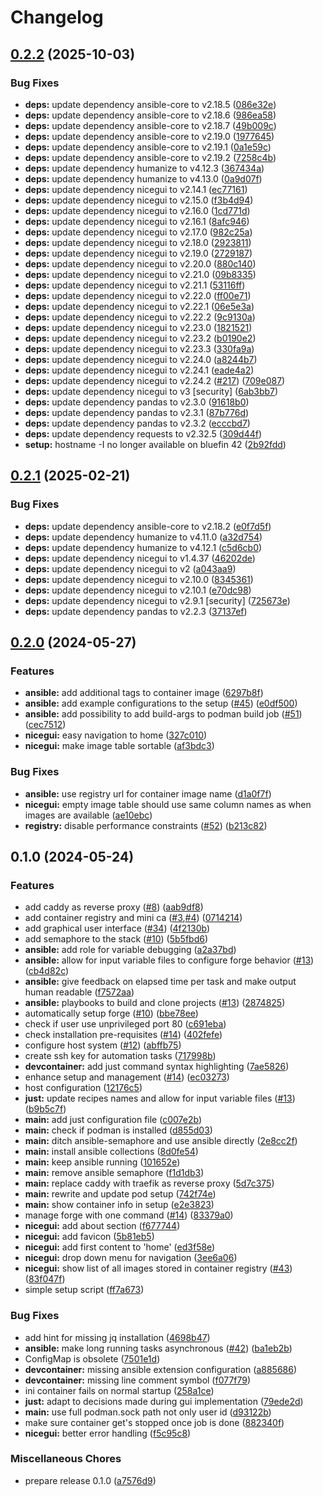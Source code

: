 # Changelog

## [0.2.2](https://github.com/ublue-os/forge/compare/v0.2.1...v0.2.2) (2025-10-03)


### Bug Fixes

* **deps:** update dependency ansible-core to v2.18.5 ([086e32e](https://github.com/ublue-os/forge/commit/086e32ed263a6a353123c40b6b70b8bc5ef825b9))
* **deps:** update dependency ansible-core to v2.18.6 ([986ea58](https://github.com/ublue-os/forge/commit/986ea586ce49ba2e70eafb2737d61ab42538beda))
* **deps:** update dependency ansible-core to v2.18.7 ([49b009c](https://github.com/ublue-os/forge/commit/49b009c1e03718ac945b02a08a53cbfc87232cc8))
* **deps:** update dependency ansible-core to v2.19.0 ([1977645](https://github.com/ublue-os/forge/commit/19776453f8bd5188c4695d98e2090342f7df1261))
* **deps:** update dependency ansible-core to v2.19.1 ([0a1e59c](https://github.com/ublue-os/forge/commit/0a1e59cde28f959f1d9b9e9d040e9c0330fe6a29))
* **deps:** update dependency ansible-core to v2.19.2 ([7258c4b](https://github.com/ublue-os/forge/commit/7258c4b2dfb9ee56550a4dc6077819135dc3844b))
* **deps:** update dependency humanize to v4.12.3 ([367434a](https://github.com/ublue-os/forge/commit/367434a316d5876b5b07cba9ff64fad1e434b76c))
* **deps:** update dependency humanize to v4.13.0 ([0a9d07f](https://github.com/ublue-os/forge/commit/0a9d07f9ab47a3b50548ec12bd5987f6f2060c0a))
* **deps:** update dependency nicegui to v2.14.1 ([ec77161](https://github.com/ublue-os/forge/commit/ec771611336a7d53e1ba448ec3b3e457d4c87514))
* **deps:** update dependency nicegui to v2.15.0 ([f3b4d94](https://github.com/ublue-os/forge/commit/f3b4d94879b258d28f6bb757854bb381490900f8))
* **deps:** update dependency nicegui to v2.16.0 ([1cd771d](https://github.com/ublue-os/forge/commit/1cd771d7ce30e65d38fe56965c830f2d44536d7a))
* **deps:** update dependency nicegui to v2.16.1 ([8afc946](https://github.com/ublue-os/forge/commit/8afc946db77e2d6e63a711777b73e5b12c6d1ab9))
* **deps:** update dependency nicegui to v2.17.0 ([982c25a](https://github.com/ublue-os/forge/commit/982c25a0f5f299bb571bae6819773bb3e4c816aa))
* **deps:** update dependency nicegui to v2.18.0 ([2923811](https://github.com/ublue-os/forge/commit/29238117422bf49af7affa131f25d27edede8a0d))
* **deps:** update dependency nicegui to v2.19.0 ([2729187](https://github.com/ublue-os/forge/commit/2729187e209c5da9fa285cb242a3cbe1ec11521f))
* **deps:** update dependency nicegui to v2.20.0 ([880c140](https://github.com/ublue-os/forge/commit/880c1408f239c95898bc5e511487c3e77c4e777f))
* **deps:** update dependency nicegui to v2.21.0 ([09b8335](https://github.com/ublue-os/forge/commit/09b83359d6fbe61ae724b3869d8d596149c877be))
* **deps:** update dependency nicegui to v2.21.1 ([53116ff](https://github.com/ublue-os/forge/commit/53116ffd525d9edb6daaf1151a2ce49377085d63))
* **deps:** update dependency nicegui to v2.22.0 ([ff00e71](https://github.com/ublue-os/forge/commit/ff00e7129a3223231ffed22cfc9798e4ab0332b8))
* **deps:** update dependency nicegui to v2.22.1 ([06e5e3a](https://github.com/ublue-os/forge/commit/06e5e3a64b39d347a54f3e9389324d08e00d25ef))
* **deps:** update dependency nicegui to v2.22.2 ([9c9130a](https://github.com/ublue-os/forge/commit/9c9130a62e9eb6075e001174a2f144a149a268c4))
* **deps:** update dependency nicegui to v2.23.0 ([1821521](https://github.com/ublue-os/forge/commit/18215214b252e657d642070350287a6de20f9b81))
* **deps:** update dependency nicegui to v2.23.2 ([b0190e2](https://github.com/ublue-os/forge/commit/b0190e235d41d02f693c249c03668fb1076fb44b))
* **deps:** update dependency nicegui to v2.23.3 ([330fa9a](https://github.com/ublue-os/forge/commit/330fa9ad027d816bb0ed21154960f89c1a9d9f1f))
* **deps:** update dependency nicegui to v2.24.0 ([a8244b7](https://github.com/ublue-os/forge/commit/a8244b7643b79b343cb42a10354e21c248c565bb))
* **deps:** update dependency nicegui to v2.24.1 ([eade4a2](https://github.com/ublue-os/forge/commit/eade4a2c17626e9ddcd4a842131186f4dee4ed20))
* **deps:** update dependency nicegui to v2.24.2 ([#217](https://github.com/ublue-os/forge/issues/217)) ([709e087](https://github.com/ublue-os/forge/commit/709e0879a2759ad6c9037e44f23a6b6437dfe056))
* **deps:** update dependency nicegui to v3 [security] ([6ab3bb7](https://github.com/ublue-os/forge/commit/6ab3bb7eff84867cf54d8a9afde513604591bf86))
* **deps:** update dependency pandas to v2.3.0 ([91618b0](https://github.com/ublue-os/forge/commit/91618b00679cb0ac049a61a1002564ab77bdfc15))
* **deps:** update dependency pandas to v2.3.1 ([87b776d](https://github.com/ublue-os/forge/commit/87b776d48d934882e60e33039dcb254abf181dde))
* **deps:** update dependency pandas to v2.3.2 ([ecccbd7](https://github.com/ublue-os/forge/commit/ecccbd7480d8cd828446f48895a7793cbdf2c33f))
* **deps:** update dependency requests to v2.32.5 ([309d44f](https://github.com/ublue-os/forge/commit/309d44f2a5dcf8f3e9d4a9ce80c761cf4ab8280b))
* **setup:** hostname -I no longer available on bluefin 42 ([2b92fdd](https://github.com/ublue-os/forge/commit/2b92fdd1ad3db78d9a61e4fa482fc99c6e41ff7c))

## [0.2.1](https://github.com/ublue-os/forge/compare/v0.2.0...v0.2.1) (2025-02-21)


### Bug Fixes

* **deps:** update dependency ansible-core to v2.18.2 ([e0f7d5f](https://github.com/ublue-os/forge/commit/e0f7d5fe43db8c0ac8e473232e884cdca75cd3e3))
* **deps:** update dependency humanize to v4.11.0 ([a32d754](https://github.com/ublue-os/forge/commit/a32d754c70c74c3193c09cde97ba34b6553c6903))
* **deps:** update dependency humanize to v4.12.1 ([c5d6cb0](https://github.com/ublue-os/forge/commit/c5d6cb072542cc9632e5d4b934b0c084224b3aca))
* **deps:** update dependency nicegui to v1.4.37 ([46202de](https://github.com/ublue-os/forge/commit/46202de6ba15671a6b3ae0c0bedf1199a496b9a6))
* **deps:** update dependency nicegui to v2 ([a043aa9](https://github.com/ublue-os/forge/commit/a043aa9ecc1e9a0bd645427a31e766f2611e0547))
* **deps:** update dependency nicegui to v2.10.0 ([8345361](https://github.com/ublue-os/forge/commit/8345361fccc43a1362005b32359c816e3fa33506))
* **deps:** update dependency nicegui to v2.10.1 ([e70dc98](https://github.com/ublue-os/forge/commit/e70dc983a8cb437824007e69e22ae2aa15b7562d))
* **deps:** update dependency nicegui to v2.9.1 [security] ([725673e](https://github.com/ublue-os/forge/commit/725673e5e7901778ad2154e5991c31b0616effbd))
* **deps:** update dependency pandas to v2.2.3 ([37137ef](https://github.com/ublue-os/forge/commit/37137ef32bdebcaa3dcedcc1ce7aecb0bba32f19))

## [0.2.0](https://github.com/ublue-os/forge/compare/v0.1.0...v0.2.0) (2024-05-27)


### Features

* **ansible:** add additional tags to container image ([6297b8f](https://github.com/ublue-os/forge/commit/6297b8f951eaa597d2499116a1f4ab0c0ff0fa8c))
* **ansible:** add example configurations to the setup ([#45](https://github.com/ublue-os/forge/issues/45)) ([e0df500](https://github.com/ublue-os/forge/commit/e0df50076e6067ad65588a7bfe77818470b495c6))
* **ansible:** add possibility to add build-args to podman build job ([#51](https://github.com/ublue-os/forge/issues/51)) ([cec7512](https://github.com/ublue-os/forge/commit/cec7512c570dd100d87b079c350440207abafde9))
* **nicegui:** easy navigation to home ([327c010](https://github.com/ublue-os/forge/commit/327c010ddddc62dfb7873adfe0b36d14ed567e2e))
* **nicegui:** make image table sortable ([af3bdc3](https://github.com/ublue-os/forge/commit/af3bdc37fb4d8b65043981257e942dfd8ba6651d))


### Bug Fixes

* **ansible:** use registry url for container image name ([d1a0f7f](https://github.com/ublue-os/forge/commit/d1a0f7fff2be3854a9b6765dea77eedb529f42a3))
* **nicegui:** empty image table should use same column names as when images are available ([ae10ebc](https://github.com/ublue-os/forge/commit/ae10ebc4acdf8e9bfab792cb2dbcaa22257c00d1))
* **registry:** disable performance constraints ([#52](https://github.com/ublue-os/forge/issues/52)) ([b213c82](https://github.com/ublue-os/forge/commit/b213c826cf224b5a21d45dcf3c0b5ef526f22ecd))

## 0.1.0 (2024-05-24)


### Features

* add caddy as reverse proxy ([#8](https://github.com/ublue-os/forge/issues/8)) ([aab9df8](https://github.com/ublue-os/forge/commit/aab9df8e0417f7b76435dba63398f095f2c08545))
* add container registry and mini ca ([#3](https://github.com/ublue-os/forge/issues/3),[#4](https://github.com/ublue-os/forge/issues/4)) ([0714214](https://github.com/ublue-os/forge/commit/07142142477372db49d1e30bc2e808a8a22c3af1))
* add graphical user interface ([#34](https://github.com/ublue-os/forge/issues/34)) ([4f2130b](https://github.com/ublue-os/forge/commit/4f2130bcce9eea6e9ce12ac16f34eed376f7f471))
* add semaphore to the stack ([#10](https://github.com/ublue-os/forge/issues/10)) ([5b5fbd6](https://github.com/ublue-os/forge/commit/5b5fbd6a5644198b7ab553a10d144b3f4c9197db))
* **ansible:** add role for variable debugging ([a2a37bd](https://github.com/ublue-os/forge/commit/a2a37bd54c059a2cfd88b068e5c68f3989027289))
* **ansible:** allow for input variable files to configure forge behavior ([#13](https://github.com/ublue-os/forge/issues/13)) ([cb4d82c](https://github.com/ublue-os/forge/commit/cb4d82c7cf9b9ad2c9887ea0b4ca4adf62bb4c95))
* **ansible:** give feedback on elapsed time per task and make output human readable ([f7572aa](https://github.com/ublue-os/forge/commit/f7572aa4b788e133677b244d0becee7deb868cb3))
* **ansible:** playbooks to build and clone projects ([#13](https://github.com/ublue-os/forge/issues/13)) ([2874825](https://github.com/ublue-os/forge/commit/2874825341910e3dcae4c7e6f50e56a9ed1acda4))
* automatically setup forge ([#10](https://github.com/ublue-os/forge/issues/10)) ([bbe78ee](https://github.com/ublue-os/forge/commit/bbe78ee922e7e71afc04831cb94c8daffea4fc36))
* check if user use unprivileged port 80 ([c691eba](https://github.com/ublue-os/forge/commit/c691ebaeac8fb549801e108679ea3dfc8718443f))
* check installation pre-requisites ([#14](https://github.com/ublue-os/forge/issues/14)) ([402fefe](https://github.com/ublue-os/forge/commit/402fefe0e42b2a6c189017a3bf27ba94529c9873))
* configure host system ([#12](https://github.com/ublue-os/forge/issues/12)) ([abffb75](https://github.com/ublue-os/forge/commit/abffb756d6423ee2fce0015abd825d116360f882))
* create ssh key for automation tasks ([717998b](https://github.com/ublue-os/forge/commit/717998b801729ee6170c92514b5052ca6fcf1c2b))
* **devcontainer:** add just command syntax highlighting ([7ae5826](https://github.com/ublue-os/forge/commit/7ae5826f4a2b38826c0634679391d224a1d167f8))
* enhance setup and management ([#14](https://github.com/ublue-os/forge/issues/14)) ([ec03273](https://github.com/ublue-os/forge/commit/ec03273f8f8422e867d35b8221da30881c1108d3))
* host configuration ([12176c5](https://github.com/ublue-os/forge/commit/12176c5718199d2e7ff77ab6e5194e712aa1214e))
* **just:** update recipes names and allow for input variable files ([#13](https://github.com/ublue-os/forge/issues/13)) ([b9b5c7f](https://github.com/ublue-os/forge/commit/b9b5c7f1171164f0a1967177f16d686a074aaed0))
* **main:** add just configuration file ([c007e2b](https://github.com/ublue-os/forge/commit/c007e2b5051b971c884629c93d64eec8d336ced9))
* **main:** check if podman is installed ([d855d03](https://github.com/ublue-os/forge/commit/d855d03eb9712f98112fa8c22b55cb4688aaa948))
* **main:** ditch ansible-semaphore and use ansible directly ([2e8cc2f](https://github.com/ublue-os/forge/commit/2e8cc2f51af163f815aa1eae5fbc83741f6216e9))
* **main:** install ansible collections ([8d0fe54](https://github.com/ublue-os/forge/commit/8d0fe541b02ca5b1711b8921258a735f766bd2c5))
* **main:** keep ansible running ([101652e](https://github.com/ublue-os/forge/commit/101652eb312a9d512e27e33c002f3afcabb7890d))
* **main:** remove ansible semaphore ([f1d1db3](https://github.com/ublue-os/forge/commit/f1d1db3c57632a9a38a5a29efb40bad5e3fb9bc8))
* **main:** replace caddy with traefik as reverse proxy ([5d7c375](https://github.com/ublue-os/forge/commit/5d7c37544ce0f57dafdc6391b33f4967dad513e9))
* **main:** rewrite and update pod setup ([742f74e](https://github.com/ublue-os/forge/commit/742f74eec2e22640c898c9b642321e7a4a72febe))
* **main:** show container info in setup ([e2e3823](https://github.com/ublue-os/forge/commit/e2e382324b6971f6e08c23c63a4611bc8587fe0a))
* manage forge with one command ([#14](https://github.com/ublue-os/forge/issues/14)) ([83379a0](https://github.com/ublue-os/forge/commit/83379a0d7272341523ca50b5b006637bb33a8d1b))
* **nicegui:** add about section ([f677744](https://github.com/ublue-os/forge/commit/f67774443f27670197e3a9fc439e68624c9aaed8))
* **nicegui:** add favicon ([5b81eb5](https://github.com/ublue-os/forge/commit/5b81eb55667cfe1ffcbcedf001890159e83e597e))
* **nicegui:** add first content to 'home' ([ed3f58e](https://github.com/ublue-os/forge/commit/ed3f58ed93e4cca93dfb487baf814aaf110fe99b))
* **nicegui:** drop down menu for navigation ([3ee6a06](https://github.com/ublue-os/forge/commit/3ee6a060e12d716760d5b4d9402f76452babffbe))
* **nicegui:** show list of all images stored in container registry ([#43](https://github.com/ublue-os/forge/issues/43)) ([83f047f](https://github.com/ublue-os/forge/commit/83f047f2d64486b1207b974370bbac66e67b912d))
* simple setup script ([ff7a673](https://github.com/ublue-os/forge/commit/ff7a673500283abe14e1a01f07918e5b85887dcf))


### Bug Fixes

* add hint for missing jq installation ([4698b47](https://github.com/ublue-os/forge/commit/4698b47ed39250dd1dd9bedda04d56836f178573))
* **ansible:** make long running tasks asynchronous ([#42](https://github.com/ublue-os/forge/issues/42)) ([ba1eb2b](https://github.com/ublue-os/forge/commit/ba1eb2bc79bfe94f945bdf22ec695c9131bcca0e))
* ConfigMap is obsolete ([7501e1d](https://github.com/ublue-os/forge/commit/7501e1d7aa2bae3c80b47c5ecf93dc147bc4db0f))
* **devcontainer:** missing ansible extension configuration ([a885686](https://github.com/ublue-os/forge/commit/a88568658c73fbbabfa92a3370ee2df710ee60e9))
* **devcontainer:** missing line comment symbol ([f077f79](https://github.com/ublue-os/forge/commit/f077f79a0a67b12a29ebd82dcd687cad31f2a0b5))
* ini container fails on normal startup ([258a1ce](https://github.com/ublue-os/forge/commit/258a1ce7f729744fbb2bcff42787e784d2627a68))
* **just:** adapt to decisions made during gui implementation ([79ede2d](https://github.com/ublue-os/forge/commit/79ede2d43122307991926099aa0e5bcfb2fabe2a))
* **main:** use full podman.sock path not only user id ([d93122b](https://github.com/ublue-os/forge/commit/d93122baf13c0f4ea865ec00b27f641d88ccd456))
* make sure container get's stopped once job is done ([882340f](https://github.com/ublue-os/forge/commit/882340fa5c5d4c7b6623e10b963ce2476ae28679))
* **nicegui:** better error handling ([f5c95c8](https://github.com/ublue-os/forge/commit/f5c95c8d1eb180579ed57beda1e116ac91e125a3))


### Miscellaneous Chores

* prepare release 0.1.0 ([a7576d9](https://github.com/ublue-os/forge/commit/a7576d9a74542d44054f91a9df5cbc51a336b9f4))
